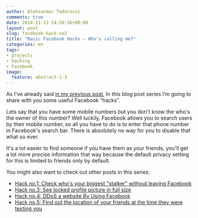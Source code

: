 ```yaml
---
author: Aleksandar Todorović
comments: true
date: 2014-11-13 14:58:56+00:00
layout: post
slug: facebook-hack-no2
title: "Basic Facebook Hacks – Who's calling me?"
categories: en
tags:
- projects
- hacking
- Facebook
image:
  feature: abstract-1-3
---
```


As I've already said [in my previous post](https://aleksandartodorovic.wordpress.com/2014/11/13/facebook-hack-no1/), In this blog post series I’m going to share with you some useful Facebook “hacks”.

Lets say that you have some mobile numbers but you don't know the who's the owner of this number? Well luckily, Facebook allows you to search users by their mobile number, so all you have to do is to enter that phone number in Facebook's search bar. There is absolutely no way for you to disable that what so ever.

It's a lot easier to find someone if you have them as your friends, you'll get a lot more precise information that way because the default privacy setting for this is limited to friends only by default.

You might also want to check out other posts in this series:

* [Hack no.1: Check who's your biggest "stalker" without leaving Facebook](https://r3bl.github.io/en/facebook-hack-no1/)
* [Hack no.3: See locked profile picture in full size](https://r3bl.github.io/en/facebook-hack-no3/)
* [Hack no.4: DDoS a website By Using Facebook](https://r3bl.github.io/en/facebook-hack-no4/)
* [Hack no.5: Find out the location of your friends at the time they were texting you](https://r3bl.github.io/en/facebook-hack-no5)
